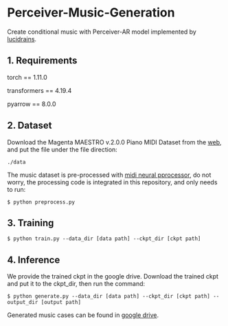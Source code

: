 # Perceiver-Music-Generation

Create conditional music with Perceiver-AR model implemented by [lucidrains](https://github.com/lucidrains/perceiver-ar-pytorch). 

## 1. Requirements

torch == 1.11.0 

transformers == 4.19.4 

pyarrow == 8.0.0


## 2. Dataset

Download the Magenta MAESTRO v.2.0.0 Piano MIDI Dataset from the [web](https://magenta.tensorflow.org/datasets/maestro), and put the file under the file direction: 
```
./data
```
The music dataset is pre-processed with [midi neural pprocessor](https://github.com/jason9693/midi-neural-processor/tree/bea0dc612b7f687f964d0f6d54d1dbf117ae1307), do not worry, the processing code is integrated in this repository, and only needs to run:  
```base
$ python preprocess.py 
```

## 3. Training 

```base
$ python train.py --data_dir [data path] --ckpt_dir [ckpt path]
```

## 4. Inference 
We provide the trained ckpt in the google drive. Download the trained ckpt and put it to the ckpt_dir, then run the command: 
```base
$ python generate.py --data_dir [data path] --ckpt_dir [ckpt path] --output_dir [output path]
```

Generated music cases can be found in [google drive](https://drive.google.com/file/d/1Ws4iIHGoD3TehZY2xxNF4kZ7pNt0vOAm/view?usp=sharing). 


